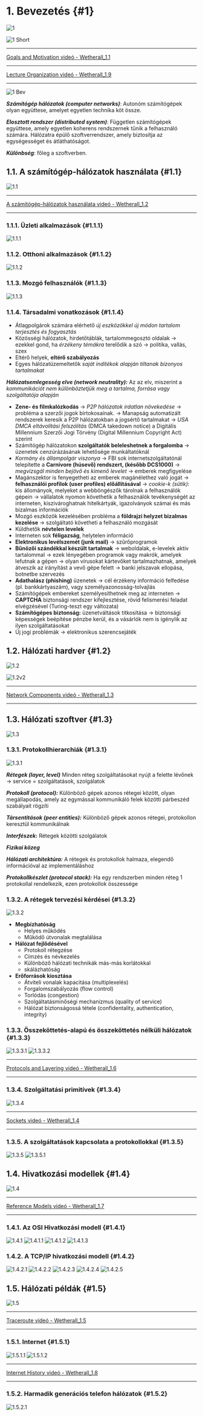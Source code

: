# 1. Bevezetés {#1}

![1](images/1.jpg)

![1 Short](images/1.png)

----

[Goals and Motivation videó - Wetherall_1.1](https://mediaplayer.pearsoncmg.com/_ph_cc_ecs_set.title.1-1_Goals_and_Motivation__/ph/streaming/esm/tanenbaum5e_videonotes/1_1_goals_motivation_cn5e.m4v)

----

[Lecture Organization videó - Wetherall_1.9](https://mediaplayer.pearsoncmg.com/_ph_cc_ecs_set.title.1-9_Lecture_Outline__/ph/streaming/esm/tanenbaum5e_videonotes/1_9_lecture_outline_cn5e.m4v)

----

![1 Bev](images/1.Bev.jpg)

***Számítógép hálózatok (computer networks)***:
Autonóm számítógépek olyan együttese, amelyet egyetlen technika köt össze.

***Elosztott rendszer (distributed system)***:
Független számítógépek együttese, amely egyetlen koherens rendszernek tűnik a felhasználó számára. Hálózatra épülő szoftverrendszer, amely biztosítja az egységességet és átláthatóságot.

***Különbség***:
főleg a szoftverben.

## 1.1. A számítógép-hálózatok használata {#1.1}

![1.1](images/1.1.png)

----

[A számítógép-hálózatok használata videó - Wetherall_1.2](https://mediaplayer.pearsoncmg.com/_ph_cc_ecs_set.title.1-2_Uses_of_Networks__/ph/streaming/esm/tanenbaum5e_videonotes/1_2_network_uses_cn5e.m4v)

----

### 1.1.1. Üzleti alkalmazások {#1.1.1}

![1.1.1](images/1.1.1.jpg)

### 1.1.2. Otthoni alkalmazások {#1.1.2}

![1.1.2](images/1.1.2.jpg)

### 1.1.3. Mozgó felhasználók {#1.1.3}

![1.1.3](images/1.1.3.jpg)

### 1.1.4. Társadalmi vonatkozások {#1.1.4}

* Átlagpolgárok számára elérhető *új eszközökkel új módon tartalom terjesztés és fogyasztás*
* Közösségi hálózatok, hirdetőtáblák, tartalommegosztó oldalak -> ezekkel gond, ha *érzékeny témákra* terelődik a szó -> politika, vallás, szex
* Eltérő helyek, **eltérő szabályozás**
* Egyes hálózatüzemeltetők *saját indítékok alapján tiltanak bizonyos tartalmakat*

***Hálózatsemlegesség elve (network neutrality):***
Az az elv, miszerint a *kommunikációt nem különböztetjük meg a tartalma, forrása vagy szolgáltatója alapján*

* **Zene- és filmkalózkodás** -> *P2P hálózatok irdatlan növekedése* -> probléma a szerzői jogok birtokosainak. -> Manapság automatizált rendszerek keresik a P2P hálózatokban a jogsértő tartalmakat -> *USA DMCA eltávolítási felszólítás* (DMCA takedown notice) a Digitális Millennium Szerzői Jogi Törvény (Digital Millennium Copyright Act) szerint
* Számítógép hálózatokon **szolgáltatók beleleshetnek a forgalomba** -> üzenetek cenzúrázásának lehetősége munkáltatóknál
* *Kormány és állampolgár viszonya* -> FBI sok internetszolgáltatónál telepítette a **Carnivore (húsevő) rendszert, (később DCS1000)** -> *megvizsgál minden bejövő és kimenő levelet* -> emberek megfigyelése
* Magánszektor is fenyegetheti az emberek magánélethez való jogát -> **felhasználói profilok (user profiles) előállításával** -> *cookie-k (sütik)*: kis állományok, melyeket a webböngészők tárolnak a felhasználók gépein -> vállalatok nyomon követhetik a felhasználók tevékenységét az interneten, kiszivároghatnak hitelkártyák, igazolványok számai és más bizalmas információk
* Mozgó eszközök kezelésében probléma a **földrajzi helyzet bizalmas kezelése** -> szolgáltató követheti a felhasználó mozgását
* Küldhetők **névtelen levelek**
* Interneten sok **féligazság**, helytelen információ
* **Elektronikus levélszemét (junk mail)** -> szűrőprogramok
* **Bűnözői szándékkal készült tartalmak** -> weboldalak, e-levelek aktív tartalommal -> ezek lényegében programok vagy makrók, amelyek lefutnak a gépen -> olyan vírusokat kártevőket tartalmazhatnak, amelyek átveszik az irányítást a vevő gépe felett -> banki jelszavak ellopása, botnetbe szervezés
* **Adathalász (phishing)** üzenetek -> cél érzékeny információ felfedése (pl. bankkártyaszám), vagy személyazonosság-tolvajlás
* Számítógépek embereket személyesíthetnek meg az interneten -> **CAPTCHA** biztonsági rendszer kifejlesztése, rövid felismerési feladat elvégzésével (Turing-teszt egy változata)
* **Számítógépes biztonság:** üzenetváltások titkosítása -> biztonsági képességek beépítése pénzbe kerül, és a vásárlók nem is igénylik az ilyen szolgáltatásokat
* Új jogi problémák -> elektronikus szerencsejáték

## 1.2. Hálózati hardver {#1.2}

![1.2](images/1.2.png)

![1.2v2](images/1.2.jpg)

----

[Network Components videó - Wetherall_1.3](https://mediaplayer.pearsoncmg.com/_ph_cc_ecs_set.title.1-3_Network_Components__/ph/streaming/esm/tanenbaum5e_videonotes/1_3_network_components_cn5e.m4v)

----

## 1.3. Hálózati szoftver {#1.3}

![1.3](images/1.3.png)

### 1.3.1. Protokollhierarchiák {#1.3.1}

![1.3.1](images/1.3.1.jpg)

***Rétegek (layer, level)***
Minden réteg szolgáltatásokat nyújt a felette lévőnek -> service = szolgáltatások, szolgálatok

***Protokoll (protocol):***
Különböző gépek azonos rétegei között, olyan megállapodás, amely az egymással kommunikáló felek közötti párbeszéd szabályait rögzíti

***Társentitások (peer entities):***
Különböző gépek azonos rétegei, protokollon keresztül kommunikálnak

***Interfészek:***
Rétegek közötti szolgálatok

***Fizikai közeg***

***Hálózati architektúra:***
A rétegek és protokollok halmaza, elegendő információval az implementáláshoz

***Protokollkészlet (protocol stack):***
Ha egy rendszerben minden réteg 1 protokollal rendelkezik, ezen protokollok összessége

### 1.3.2. A rétegek tervezési kérdései {#1.3.2}

![1.3.2](images/1.3.2.jpg)

* **Megbízhatóság**
  * Helyes működés
  * Működő útvonalak megtalálása
* **Hálózat fejlődésével**
  * Protokoll rétegzése
  * Címzés és névkezelés
  * Különböző hálózati technikák más-más korlátokkal
  * skálázhatóság
* **Erőforrások kiosztása**
  * Átviteli vonalak kapacitása (multiplexelés)
  * Forgalomszabályozás (flow control)
  * Torlódás (congestion)
  * Szolgáltatásminőségi mechanizmus (quality of service)
  * Hálózat biztonságossá tétele (confidentality, authentication, integrity)

### 1.3.3. Összeköttetés-alapú és összeköttetés nélküli hálózatok {#1.3.3}

![1.3.3.1](images/1.3.3.1.jpg)
![1.3.3.2](images/1.3.3.2.jpg)

----

[Protocols and Layering videó - Wetherall_1.6](https://mediaplayer.pearsoncmg.com/_ph_cc_ecs_set.title.1-6_Protocols_and_Layers__/ph/streaming/esm/tanenbaum5e_videonotes/1_6_protocol_layers_cn5e.m4v)

----

### 1.3.4. Szolgáltatási primitívek {#1.3.4}

![1.3.4](images/1.3.4.jpg)

----

[Sockets videó - Wetherall_1.4](https://mediaplayer.pearsoncmg.com/_ph_cc_ecs_set.title.1-4_Sockets__/ph/streaming/esm/tanenbaum5e_videonotes/1_4_sockets_cn5e.m4v)

----

### 1.3.5. A szolgáltatások kapcsolata a protokollokkal {#1.3.5}

![1.3.5](images/1.3.5.jpg)
![1.3.5.1](images/1.3.5.1.jpg)

## 1.4. Hivatkozási modellek {#1.4}

![1.4](images/1.4.jpg)

----

[Reference Models videó - Wetherall_1.7](https://mediaplayer.pearsoncmg.com/_ph_cc_ecs_set.title.1-7_Reference_Models__/ph/streaming/esm/tanenbaum5e_videonotes/1_7_reference_layers_cn5e.m4v)

----

### 1.4.1. Az OSI Hivatkozási modell {#1.4.1}

![1.4.1](images/1.4.1.jpg)
![1.4.1.1](images/1.4.1.1.jpg)
![1.4.1.2](images/1.4.1.2.jpg)
![1.4.1.3](images/1.4.1.3.jpg)

### 1.4.2. A TCP/IP hivatkozási modell {#1.4.2}

![1.4.2.1](images/1.4.2.1.jpg)
![1.4.2.2](images/1.4.2.2.jpg)
![1.4.2.3](images/1.4.2.3.jpg)
![1.4.2.4](images/1.4.2.4.jpg)
![1.4.2.5](images/1.4.2.5.png)

## 1.5. Hálózati példák {#1.5}

![1.5](images/1.5.png)

----

[Traceroute videó - Wetherall_1.5](https://mediaplayer.pearsoncmg.com/_ph_cc_ecs_set.title.1-5_Traceroute__/ph/streaming/esm/tanenbaum5e_videonotes/1_5_traceroute_cn5e.m4v)

----

### 1.5.1. Internet {#1.5.1}

![1.5.1.1](images/1.5.1.1.jpg)
![1.5.1.2](images/1.5.1.2.jpg)

----

[Internet History videó - Wetherall_1.8](https://mediaplayer.pearsoncmg.com/_ph_cc_ecs_set.title.1-8_History_of_the_Internet__/ph/streaming/esm/tanenbaum5e_videonotes/1_8_internet_history_cn5e.m4v)

----

### 1.5.2. Harmadik generációs telefon hálózatok {#1.5.2}

![1.5.2.1](images/1.5.2.1.jpg)

